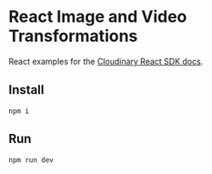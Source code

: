 # React Image and Video Transformations

React examples for the [Cloudinary React SDK docs](https://cloudinary.com/documentation/react_integration).

## Install

```
npm i
```

## Run

```
npm run dev
```
